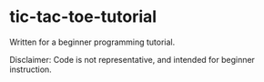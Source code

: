tic-tac-toe-tutorial
====================
Written for a beginner programming tutorial. 

Disclaimer: Code is not representative, and intended for beginner instruction.
